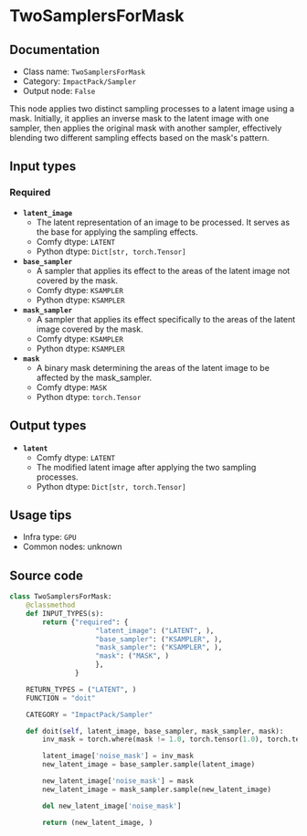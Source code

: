 # TwoSamplersForMask
## Documentation
- Class name: `TwoSamplersForMask`
- Category: `ImpactPack/Sampler`
- Output node: `False`

This node applies two distinct sampling processes to a latent image using a mask. Initially, it applies an inverse mask to the latent image with one sampler, then applies the original mask with another sampler, effectively blending two different sampling effects based on the mask's pattern.
## Input types
### Required
- **`latent_image`**
    - The latent representation of an image to be processed. It serves as the base for applying the sampling effects.
    - Comfy dtype: `LATENT`
    - Python dtype: `Dict[str, torch.Tensor]`
- **`base_sampler`**
    - A sampler that applies its effect to the areas of the latent image not covered by the mask.
    - Comfy dtype: `KSAMPLER`
    - Python dtype: `KSAMPLER`
- **`mask_sampler`**
    - A sampler that applies its effect specifically to the areas of the latent image covered by the mask.
    - Comfy dtype: `KSAMPLER`
    - Python dtype: `KSAMPLER`
- **`mask`**
    - A binary mask determining the areas of the latent image to be affected by the mask_sampler.
    - Comfy dtype: `MASK`
    - Python dtype: `torch.Tensor`
## Output types
- **`latent`**
    - Comfy dtype: `LATENT`
    - The modified latent image after applying the two sampling processes.
    - Python dtype: `Dict[str, torch.Tensor]`
## Usage tips
- Infra type: `GPU`
- Common nodes: unknown


## Source code
```python
class TwoSamplersForMask:
    @classmethod
    def INPUT_TYPES(s):
        return {"required": {
                     "latent_image": ("LATENT", ),
                     "base_sampler": ("KSAMPLER", ),
                     "mask_sampler": ("KSAMPLER", ),
                     "mask": ("MASK", )
                     },
                }

    RETURN_TYPES = ("LATENT", )
    FUNCTION = "doit"

    CATEGORY = "ImpactPack/Sampler"

    def doit(self, latent_image, base_sampler, mask_sampler, mask):
        inv_mask = torch.where(mask != 1.0, torch.tensor(1.0), torch.tensor(0.0))

        latent_image['noise_mask'] = inv_mask
        new_latent_image = base_sampler.sample(latent_image)

        new_latent_image['noise_mask'] = mask
        new_latent_image = mask_sampler.sample(new_latent_image)

        del new_latent_image['noise_mask']

        return (new_latent_image, )

```
